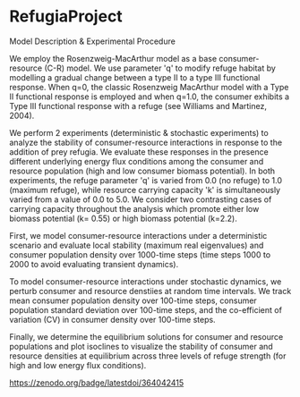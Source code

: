 # RefugiaProject


Model Description & Experimental Procedure 

We employ the Rosenzweig-MacArthur model as a base consumer-resource (C-R) model. We use parameter 'q' to modify refuge habitat by modelling a gradual change between a type II to a type III functional response. When q=0, the classic Rosenzweig MacArthur model with a Type II functional response is employed and when q=1.0, the consumer exhibits a Type III functional response with a refuge (see Williams and Martinez, 2004).

We perform 2 experiments (deterministic & stochastic experiments) to analyze the stability of consumer-resource interactions in response to the addition of prey refugia. We evaluate these responses in the presence different underlying energy flux conditions among the consumer and resource population (high and low consumer biomass potential). In both experiments, the refuge parameter 'q' is varied from 0.0 (no refuge) to 1.0 (maximum refuge), while resource carrying capacity 'k' is simultaneously varied from a value of 0.0 to 5.0. We consider two contrasting cases of carrying capacity throughout the analysis which promote either low biomass potential (k= 0.55) or high biomass potential (k=2.2).

First, we model consumer-resource interactions under a deterministic scenario and evaluate local stability (maximum real eigenvalues) and consumer population density over 1000-time steps (time steps 1000 to 2000 to avoid evaluating transient dynamics).

To model consumer-resource interactions under stochastic dynamics, we perturb consumer and resource denstiies at random time intervals. We track mean consumer population density over 100-time steps, consumer population standard deviation over 100-time steps, and the co-efficient of variation (CV) in consumer density over 100-time steps.

Finally, we determine the equilibrium solutions for consumer and resource populations and plot isoclines to visualize the stability of consumer and resource densities at equilibrium across three levels of refuge strength (for high and low energy flux conditions).


https://zenodo.org/badge/latestdoi/364042415
